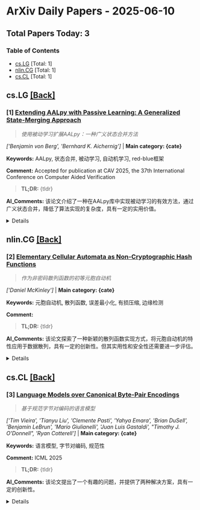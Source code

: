 # ArXiv Daily Papers - 2025-06-10

## Total Papers Today: 3

<div id='toc'></div>

### Table of Contents
- [cs.LG](#cs.LG) [Total: 1]
- [nlin.CG](#nlin.CG) [Total: 1]
- [cs.CL](#cs.CL) [Total: 1]

## <div id='cs.LG'></div> cs.LG [[Back]](#toc)

### [1] [Extending AALpy with Passive Learning: A Generalized State-Merging Approach](http://arxiv.org/pdf/2506.06333v1)
> *使用被动学习扩展AALpy：一种广义状态合并方法*

*['Benjamin von Berg', 'Bernhard K. Aichernig']* | **Main category: {cate}**

**Keywords:** AALpy, 状态合并, 被动学习, 自动机学习, red-blue框架

**Comment:** Accepted for publication at CAV 2025, the 37th International
  Conference on Computer Aided Verification

> **TL;DR:** {tldr}

**AI_Comments:** 该论文介绍了一种在AALpy库中实现被动学习的有效方法，通过广义状态合并，降低了算法实现的复杂度，具有一定的实用价值。

<details>
  <summary>Details</summary>

**Motivation:** 为了在AALpy库中加入被动自动机学习的重要方法：red-blue框架中的状态合并。

**Method:** 通过使用通用内部表示，实现red-blue框架的通用和高度可配置的实现，并描述如何使用AALpy定义和执行状态合并算法。

**Result:** {result}

**Conclusion:** AALpy库现在支持使用广义状态合并方法的被动学习，降低了算法的实现难度。

> **ai_Abstract:** 本文介绍了AALpy库通过实现广义状态合并方法扩展被动学习功能。该方法基于red-blue框架，并利用通用内部表示，简化了状态合并算法的定义和执行。实验结果表明，使用AALpy可以大大减少实现状态合并算法所需的代码量。

> **摘要翻译:** 

</details>


## <div id='nlin.CG'></div> nlin.CG [[Back]](#toc)

### [2] [Elementary Cellular Automata as Non-Cryptographic Hash Functions](http://arxiv.org/pdf/2506.06551v1)
> *作为非密码散列函数的初等元胞自动机*

*['Daniel McKinley']* | **Main category: {cate}**

**Keywords:** 元胞自动机, 散列函数, 误差最小化, 有损压缩, 边缘检测

**Comment:** 

> **TL;DR:** {tldr}

**AI_Comments:** 该论文探索了一种新颖的散列函数实现方式，将元胞自动机的特性应用于数据散列，具有一定的创新性。但其实用性和安全性还需要进一步评估。

<details>
  <summary>Details</summary>

**Motivation:** 探索初等元胞自动机在非密码散列函数中的应用。

**Method:** 实现了10个初等元胞自动机（ECA）的子集作为散列函数，使用误差最小化有损压缩算法处理4x4邻域单元。

**Result:** {result}

**Conclusion:** 该算法类似于快速傅里叶变换和快速Walsh-Hadamard变换的嵌套二次幂结构，用Java实现，旨在散列任何2字节RGB代码位图。

> **ai_Abstract:** 本文提出了一种使用初等元胞自动机（ECA）作为散列函数的方法。通过误差最小化有损压缩算法处理4x4邻域单元，实现了10个ECA子集。实验发现，部分规则子集具有良好的散列特性，并可应用于边缘检测。该算法用Java实现，适用于散列2字节RGB位图。

> **摘要翻译:** 

</details>


## <div id='cs.CL'></div> cs.CL [[Back]](#toc)

### [3] [Language Models over Canonical Byte-Pair Encodings](http://arxiv.org/pdf/2506.07956v1)
> *基于规范字节对编码的语言模型*

*['Tim Vieira', 'Tianyu Liu', 'Clemente Pasti', 'Yahya Emara', 'Brian DuSell', 'Benjamin LeBrun', 'Mario Giulianelli', 'Juan Luis Gastaldi', "Timothy J. O'Donnell", 'Ryan Cotterell']* | **Main category: {cate}**

**Keywords:** 语言模型, 字节对编码, 规范性

**Comment:** ICML 2025

> **TL;DR:** {tldr}

**AI_Comments:** 该论文提出了一个有趣的问题，并提供了两种解决方案，具有一定的创新性。

<details>
  <summary>Details</summary>

**Motivation:** 当前语言模型会给每个字符序列的指数数量级的非规范token编码赋予非零概率，这导致概率质量从合理的输出中转移出去。

**Method:** 提出了两种强制执行规范性的方法：(1) 通过条件反射实现规范性，利用测试时推理策略，无需额外训练；(2) 通过构建实现规范性，模型参数化保证规范输出，但需要训练。

**Result:** {result}

**Conclusion:** 修复规范性错误可以提高语言模型的性能。

> **ai_Abstract:** 本文提出了两种方法来强制语言模型输出的规范性，从而提高模型的性能。这两种方法分别是通过条件反射和通过构建来实现规范性。实验结果表明，修复规范性错误可以提高模型的likelihood。

> **摘要翻译:** 

</details>
